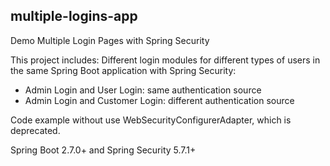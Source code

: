 ## multiple-logins-app
Demo Multiple Login Pages with Spring Security

This project includes:
Different login modules for different types of users in the same Spring Boot application with Spring Security:
- Admin Login and User Login: same authentication source
- Admin Login and Customer Login: different authentication source

Code example without use WebSecurityConfigurerAdapter, which is deprecated.

Spring Boot 2.7.0+ and Spring Security 5.7.1+
